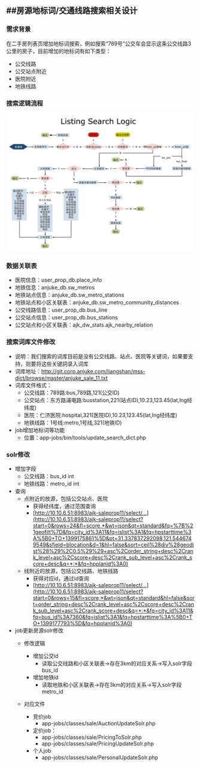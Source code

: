 ##房源地标词/交通线路搜索相关设计
---

### 需求背景

在二手房列表页增加地标词搜索，例如搜索“789号”公交车会显示这条公交线路3公里的房子，目前增加的地标词有如下类型：

* 公交线路
* 公交站点附近
* 医院附近
* 地铁线路

### 搜索逻辑流程
![搜索逻辑流程](ListingSearchLogic.png)

### 数据关联表

* 医院信息：user_prop_db.place_info
* 地铁信息：anjuke_db.sw_metros
* 地铁站点信息：anjuke_db.sw_metro_stations
* 地铁站点和小区关联表：anjuke_db.sw_metro_community_distances
* 公交线路信息：user_prop_db.bus_line
* 公交站点信息：user_prop_db.bus_stations
* 公交站点和小区关联表：ajk_dw_stats.ajk_nearby_relation

### 搜索词库文件修改
* 说明：我们搜索的词库目前是没有公交线路、站点、医院等关键词，如果要支持，则要将这些关键詞录入词库
* 词库地址：http://git.corp.anjuke.com/liangshan/mss-dict/browse/master/anjuke_sale_11.txt
* 词库文件格式：
    * 公交线路：789路:bus,789路,121(公交ID)
    * 公交站点：东方路浦电路:busstation,221(站点ID),10.23,123.45(lat,lng经纬度)
    * 医院：仁济医院:hospital,321(医院ID),10.23,123.45(lat,lng经纬度)
    * 地铁线路：1号线:metro,1号线,321(地铁ID)
* job增加地标词等功能
    * 位置：app-jobs/bin/tools/update_search_dict.php

### solr修改
* 增加字段
    * 公交线路：bus_id int
    * 地铁线路：metro_id int
* 查询
    * 点附近的放源，包括公交站点、医院
        * 获得经纬度，通过范围查询
        * [http://10.10.6.51:8983/ajk-saleprop11/select/...](http://10.10.6.51:8983/ajk-saleprop11/select?start=0&rows=24&fl=score,*&wt=json&qt=standard&fq=%7B%21geofilt%7D&fq=city_id%3A11&fq=islist%3A1&fq=hpstarttime%3A%5B0+TO+1399175861%5D&pt=31.337837292098,121.5446749549&sfield=blocation&d=1&hl=false&sort=ceil%28div%28geodist%28%29%2C0.5%29%29+asc%2Corder_string+desc%2Crank_level+asc%2Cscore+desc%2Crank_sub_level+asc%2Crank_score+desc&q=*:*&fq=hpplanid%3A0)
    * 线附近的放源，包括公交线路、地铁线路
        * 获得对应id，通过id查询
        * [http://10.10.6.51:8983/ajk-saleprop11/select/...](http://10.10.6.51:8983/ajk-saleprop11/select?start=0&rows=15&fl=score,*&wt=json&qt=standard&hl=false&sort=order_string+desc%2Crank_level+asc%2Cscore+desc%2Crank_sub_level+asc%2Crank_score+desc&q=*:*&fq=city_id%3A11&fq=bus_id%3A7360&fq=islist%3A1&fq=hpstarttime%3A%5B0+TO+1399177793%5D&fq=hpplanid%3A0)
* job更新房源solr修改
    * 修改逻辑    
        * 增加公交id
            * 读取公交线路和小区关联表->存在3km的对应关系->写入solr字段bus_id
        * 增加地铁id
            * 读取地铁和小区关联表->存在3km的对应关系->写入solr字段metro_id
    
    * 对应文件
        * 竞价job
            * app-jobs/classes/sale/AuctionUpdateSolr.php
        * 定价job：
            * app-jobs/classes/sale/PricingToSolr.php
            * app-jobs/classes/sale/PricingUpdateSolr.php
        * 个人job
            * app-jobs/classes/sale/PersonalUpdateSolr.php







